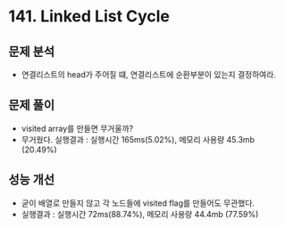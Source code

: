 # 141. Linked List Cycle
## 문제 분석
- 연결리스트의 head가 주어질 떄, 연결리스트에 순환부분이 있는지 결정하여라.
## 문제 풀이
- visited array를 만들면 무거울까?
- 무거웠다. 실행결과 : 실행시간 165ms(5.02%), 메모리 사용량 45.3mb  (20.49%)
## 성능 개선
- 굳이 배열로 만들지 않고 각 노드들에 visited flag를 만들어도 무관했다.
- 실행결과 : 실행시간 72ms(88.74%), 메모리 사용량 44.4mb (77.59%)